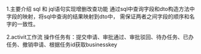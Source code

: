 1.主要介绍 sql 和 jql语句实现增删改查功能
通过sql中查询字段和dto构造方法中字段的映射，将sql中查询的结果映射到dto中，
需保证两者之间字段的顺序和名字的一致性。

2.activit工作流
操作任务有：提交申请、审批通过、审批驳回、待办任务、已办任务、撤销申请、根据任务id获取businesskey
   
   
   
   
 